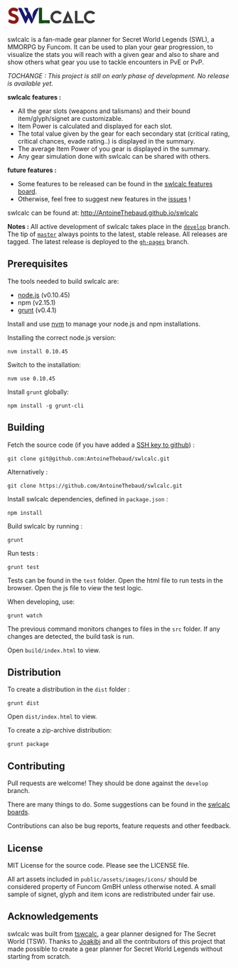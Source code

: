 ![swlcalc](/public/assets/images/logos/swlcalc_w200.png)
=======

swlcalc is a fan-made gear planner for Secret World Legends (SWL), a MMORPG by Funcom. It can be used to plan your gear progression, to visualize the stats you will reach with a given gear and also to share and show others what gear you use to tackle encounters in PvE or PvP.

*TOCHANGE : This project is still on early phase of development. No release is available yet.*

**swlcalc features :**
* All the gear slots (weapons and talismans) and their bound item/glyph/signet are customizable.
* Item Power is calculated and displayed for each slot.
* The total value given by the gear for each secondary stat (critical rating, critical chances, evade rating..) is displayed in the summary.
* The average Item Power of you gear is displayed in the summary.
* Any gear simulation done with swlcalc can be shared with others.

**future features :**
* Some features to be released can be found in the [swlcalc features board](https://github.com/AntoineThebaud/swlcalc/projects/1).
* Otherwise, feel free to suggest new features in the [issues](https://github.com/AntoineThebaud/swlcalc/issues) !

swlcalc can be found at: http://AntoineThebaud.github.io/swlcalc

**Notes :** All active development of swlcalc takes place in the [`develop`](https://github.com/AntoineThebaud/swlcalc/tree/develop) branch. The tip of [`master`](https://github.com/AntoineThebaud/swlcalc/tree/master) always points to the latest, stable release. All releases are tagged. The latest release is deployed to the [`gh-pages`](https://github.com/joakibj/tswcalc/tree/gh-pages) branch.

Prerequisites
--------
The tools needed to build swlcalc are:
* [node.js](http://nodejs.org/) (v0.10.45)
* npm (v2.15.1)
* [grunt](http://gruntjs.com/) (v0.4.1)

Install and use [nvm](https://github.com/creationix/nvm) to manage your node.js and npm installations.

Installing the correct node.js version:

    nvm install 0.10.45

Switch to the installation:

    nvm use 0.10.45

Install `grunt` globally:

    npm install -g grunt-cli

Building
--------
Fetch the source code (if you have added a [SSH key to github](https://help.github.com/articles/generating-ssh-keys)) :

    git clone git@github.com:AntoineThebaud/swlcalc.git

Alternatively :

    git clone https://github.com/AntoineThebaud/swlcalc.git

Install swlcalc dependencies, defined in `package.json` :

    npm install

Build swlcalc by running :

    grunt

Run tests :

    grunt test

Tests can be found in the `test` folder. Open the html file to run tests in the browser. Open the js file to view the test logic.

When developing, use:
    
    grunt watch

The previous command monitors changes to files in the `src` folder. If any changes are detected, the build task is run.

Open `build/index.html` to view.

Distribution
------------
To create a distribution in the `dist` folder : 

    grunt dist

Open `dist/index.html` to view.

To create a zip-archive distribution:

    grunt package

Contributing
------------
Pull requests are welcome! They should be done against the `develop` branch.

There are many things to do. Some suggestions can be found in the [swlcalc boards](https://github.com/AntoineThebaud/swlcalc/projects). 

Contributions can also be bug reports, feature requests and other feedback.

License
-------
MIT License for the source code. Please see the LICENSE file.

All art assets included in `public/assets/images/icons/` should be considered property of Funcom GmBH unless otherwise noted. A small sample of signet, glyph and item icons are redistributed under fair use.

Acknowledgements
----------------
swlcalc was built from [tswcalc](https://github.com/joakibj/tswcalc), a gear planner designed for The Secret World (TSW). Thanks to [Joakibj](https://github.com/joakibj) and all the contributors of this project that made possible to create a gear planner for Secret World Legends without starting from scratch.
